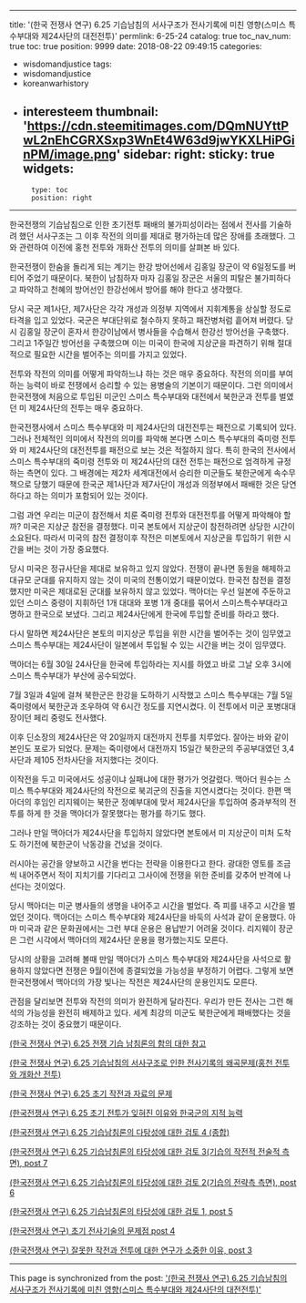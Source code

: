 
---
title: '(한국 전쟁사 연구) 6.25 기습남침의 서사구조가 전사기록에 미친 영향(스미스 특수부대와 제24사단의 대전전투)'
permlink: 6-25-24
catalog: true
toc_nav_num: true
toc: true
position: 9999
date: 2018-08-22 09:49:15
categories:
- wisdomandjustice
tags:
- wisdomandjustice
- koreanwarhistory
- interesteem
thumbnail: 'https://cdn.steemitimages.com/DQmNUYttPwL2nEhCGRXSxp3WnEt4W63d9jwYKXLHiPGinPM/image.png'
sidebar:
    right:
        sticky: true
widgets:
    -
        type: toc
        position: right
---


한국전쟁의 기습남침으로 인한 초기전투 패배의 불가피성이라는 점에서 전사를 기술하려 했던 서사구조는 그 이후 작전의 의미를 제대로 평가하는데 많은 장애를 초래했다. 그와 관련하여 이전에 홍천 전투와 개화산 전투의 의미를 살펴본 바 있다. 

한국전쟁이 한숨을 돌리게 되는 계기는 한강 방어선에서 김홍일 장군이 약 6일정도를 버티어 주었기 때문이다. 북한이 남침하자 마자 김홍일 장군은 서울의 피탈은 불가피하다고 파악하고 천혜의 방어선인 한강선에서 방어를 해야 한다고 생각했다.

당시 국군 제1사단, 제7사단은 각각 개성과 의정부 지역에서 지휘계통을 상실할 정도로 타격을 입고 있었다. 국군은 부대단위로 철수하지 못하고 패잔병처럼 흩어져 버렸다. 당시 김홍일 장군이 혼자서 한강이남에서 병사들을 수습해서 한강선 방어선을 구축했다. 그리고 1주일간 방어선을 구축했으며 이는 미국이 한국에 지상군을 파견하기 위해 절대적으로 필요한 시간을 벌어주는 의미를 가지고 있었다. 

전투와 작전의 의미를 어떻게 파악하느냐 하는 것은 매우 중요하다. 작전의 의미를 부여하는 능력이 바로 전쟁에서 승리할 수 있는 용병술의 기본이기 때문이다. 그런 의미에서 한국전쟁에 처음으로 투입된 미군인 스미스 특수부대와 대전에서 북한군과 전투를 벌였던 미 제24사단의 전투는 매우 중요하다.

한국전쟁사에서 스미스 특수부대와 미 제24사단의 대전전투는 패전으로 기록되어 있다. 그러나 전체적인 의미에서 작전의 의미를 파악해 본다면 스미스 특수부대의 죽미령 전투와 미 제24사단의 대전전투를 패전으로 보는 것은 적절하지 않다. 특히 한국의 전사에서 스미스 특수부대의 죽미령 전투와 미 제24사단의 대전 전투는 패전으로 엄격하게 규정하는 측면이 있다. 그 배경에는 제2차 세계대전에서 승리한 미군들도 북한군에게 속수무책으로 당했기 때문에 한국군 제1사단과 제7사단이 개성과 의정부에서 패배한 것은 당연하다고 하는 의미가 포함되어 있는 것이다. 

그럼 과연 우리는 미군이 참전해서 치룬 죽미령 전투와 대전전투를 어떻게 파악해야 할까? 미국은 지상군 참전을 결정했다. 미국 본토에서 지상군이 참전하려면 상당한 시간이 소요된다. 따라서 미국의 참전 결정이후 작전은 미본토에서 지상군을 투입하기 위한 시간을 버는 것이 가장 중요했다.

당시 미국은 정규사단을 제대로 보유하고 있지 않았다. 전쟁이 끝나면 동원을 해제하고 대규모 군대를 유지하지 않는 것이 미국의 전통이었기 때문이었다. 한국전 참전을 결정했지만 미국은 제대로된 군대를 보유하지 않고 있었다. 맥아더는 우선 일본에 주둔하고 있던 스미스 중령이 지휘하던 1개 대대와 포병 1개 중대를 묶어서 스미스특수부대라고 명하고 한국으로 보냈다. 그리고 제24사단에게 한국에 투입할 준비를 하라고 했다. 

다시 말하면 제24사단은 본토의 미지상군 투입을 위한 시간을 벌어주는 것이 임무였고 스미스 특수부대는 제24사단이 일본에서 투입될 수 있는 시간을 버는 것이 임무였다.

맥아더는 6월 30일 24사단을 한국에 투입하라는 지시를 하였고 바로 그날 오후 3시에 스미스 특수부대가 부산에 공수되었다. 

7월 3일과 4일에 걸쳐 북한군은 한강을 도하하기 시작했고 스미스 특수부대는 7월 5일 죽미령에서 북한군과 조우하여 약 6시간 정도를 지연시켰다. 이 전투에서 미군 포병대대장이던 페리 중령도 전사했다. 

이후 딘소장의 제24사단은 약 20일까지 대전까지 전투를 치루었다. 잘아는 바와 같이 본인도 포로가 되었다. 문제는 죽미령에서 대전까지 15일간 북한군의 주공부대였던 3,4사단과 제105 전차사단을 저지했다는 것이다. 

이작전을 두고 미국에서도 성공이냐 실패냐에 대한 평가가 엇갈렸다. 맥아더 원수는 스미스 특수부대와 제24사단의 작전으로 북괴군의 진출을 지연시켰다는 것이다. 한편 맥아더의 후임인 리지웨이는 북한군 정예부대에 맞서 제24사단을 투입하여 중과부적의 전투를 하게 한 것을 맥아더가 잘못했다는 평가를 하기도 했다.

그러나 만일 맥아더가 제24사단을 투입하지 않았다면 본토에서 미 지상군이 미처 도착도 하기전에 북한군이 낙동강을 건넜을 것이다. 

러시아는 공간을 양보하고 시간을 번다는 전략을 이용한다고 한다. 광대한 영토를 조금씩 내어주면서 적이 지치기를 기다리고 그사이에 전쟁을 위한 준비를 갖추어 반격에 나선다는 것이었다.

당시 맥아더는 미군 병사들의 생명을 내어주고 시간을 벌었다. 즉 피를 내주고 시간을 벌었던 것이다. 맥아더는 스미스 특수부대와 제24사단을 바둑의 사석과 같이 운용했다. 아마 미국과 같은 문화권에서는 그런 부대 운용은 용납받기 어려울 것이다. 리지웨이 장군은 그런 시각에서 맥아더의 제24사단 운용을 평가했는지도 모른다.

당시의 상황을 고려해 볼때 만일 맥아더가 스미스 특수부대와 제24사단을 사석으로 활용하지 않았다면 전쟁은 9월이전에 종결되었을 가능성을 부정하기 어렵다. 그렇게 보면 한국전쟁에서 맥아더의 가장 빛나는 작전은 제24사단의 운용인지도 모른다. 

관점을 달리보면 전투와 작전의 의미가 완전하게 달라진다. 우리가 만든 전사는 그런 해석의 가능성을 완전히 배제하고 있다. 세계 최강의 미군도 북한군에게 패배했다는 것을 강조하는 것이 중요했기 때문이다.


[(한국 전쟁사 연구) 6.25 전쟁 기습 남침론의 함의 대한 참고](https://steemit.com/wisdomandjustice/@wisdomandjustice/3cikjq-6-25)

[(한국 전쟁사 연구) 6.25 기습남침의 서사구조로 인한 전사기록의 왜곡문제(홍천 전투와 개화산 전투)](https://steemit.com/wisdomandjustice/@wisdomandjustice/3z7lhy-6-25)

[(한국 전쟁사 연구) 6.25 초기 작전과 자료의 문제](https://steemit.com/wisdomandjustice/@wisdomandjustice/6-25)

[(한국전쟁사 연구) 6.25 초기 전투가 잊혀진 이유와 한국군의 지적 능력](https://steemit.com/wisdomandjustice/@wisdomandjustice/3wgkyg)

[(한국전쟁사 연구) 6.25 기습남침론의 다탕성에 대한 검토 4 (종합)](https://steemit.com/wisdomandjustice/@wisdomandjustice/6-25-4)

[(한국전쟁사 연구) 6.25 기습남침론의 타당성에 대한 검토 3(기습의 작전적 전술적 측면), post 7](https://steemit.com/wisdomandjustice/@wisdomandjustice/6-25-3-post-7)

[(한국전쟁사 연구) 6.25 기습남침론의 타당성에 대한 검토 2(기습의 전략측 측면), post 6](https://steemit.com/wisdomandjustice/@wisdomandjustice/6-25-2-post-6)

[(한국전쟁사 연구) 6.25 기습남침론의 타당성에 대한 검토 1, post 5](https://steemit.com/wisdomandjustice/@wisdomandjustice/6-25-1-post-5)

[(한국전쟁사 연구) 초기 전사기술의 문제점 post 4](https://steemit.com/wisedomandjustice/@wisdomandjustice/post-4)

[(한국전쟁사 연구) 잘못한 작전과 전투에 대한 연구가 소중한 이유, post 3](https://steemit.com/wisdomandjustice/@wisdomandjustice/post-3)

- - -

This page is synchronized from the post: ['(한국 전쟁사 연구) 6.25 기습남침의 서사구조가 전사기록에 미친 영향(스미스 특수부대와 제24사단의 대전전투)'](https://steemit.com/@wisdomandjustice/6-25-24)
